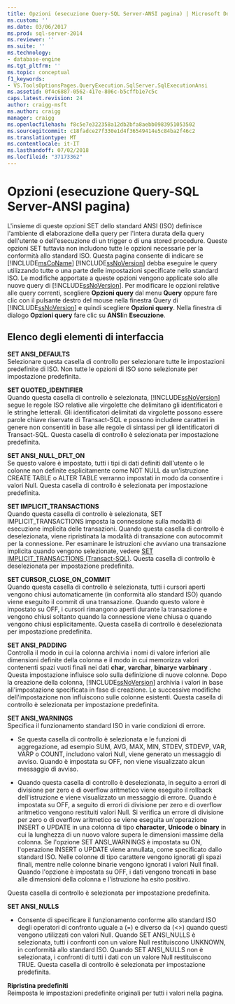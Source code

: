 ```yaml
---
title: Opzioni (esecuzione Query-SQL Server-ANSI pagina) | Microsoft Docs
ms.custom: ''
ms.date: 03/06/2017
ms.prod: sql-server-2014
ms.reviewer: ''
ms.suite: ''
ms.technology:
- database-engine
ms.tgt_pltfrm: ''
ms.topic: conceptual
f1_keywords:
- VS.ToolsOptionsPages.QueryExecution.SqlServer.SqlExecutionAnsi
ms.assetid: 0f4c6887-0562-417e-806c-b5cffb1e7c5c
caps.latest.revision: 24
author: craigg-msft
ms.author: craigg
manager: craigg
ms.openlocfilehash: f8c5e7e322358a12db2bfa8aebb0983951053502
ms.sourcegitcommit: c18fadce27f330e1d4f36549414e5c84ba2f46c2
ms.translationtype: MT
ms.contentlocale: it-IT
ms.lasthandoff: 07/02/2018
ms.locfileid: "37173362"
---
```

# <a name="options-query-execution-sql-server-ansi-page"></a>Opzioni (esecuzione Query-SQL Server-ANSI pagina)
  L'insieme di queste opzioni SET dello standard ANSI (ISO) definisce l'ambiente di elaborazione della query per l'intera durata della query dell'utente o dell'esecuzione di un trigger o di una stored procedure. Queste opzioni SET tuttavia non includono tutte le opzioni necessarie per la conformità allo standard ISO. Questa pagina consente di indicare se [!INCLUDE[msCoName](../includes/msconame-md.md)] [!INCLUDE[ssNoVersion](../includes/ssnoversion-md.md)] debba eseguire le query utilizzando tutte o una parte delle impostazioni specificate nello standard ISO. Le modifiche apportate a queste opzioni vengono applicate solo alle nuove query di [!INCLUDE[ssNoVersion](../includes/ssnoversion-md.md)]. Per modificare le opzioni relative alle query correnti, scegliere **Opzioni query** dal menu **Query** oppure fare clic con il pulsante destro del mouse nella finestra Query di [!INCLUDE[ssNoVersion](../includes/ssnoversion-md.md)] e quindi scegliere **Opzioni query**. Nella finestra di dialogo **Opzioni query** fare clic su **ANSI**in **Esecuzione**.  
  
## <a name="uielement-list"></a>Elenco degli elementi di interfaccia  
 **SET ANSI_DEFAULTS**  
 Selezionare questa casella di controllo per selezionare tutte le impostazioni predefinite di ISO. Non tutte le opzioni di ISO sono selezionate per impostazione predefinita.  
  
 **SET QUOTED_IDENTIFIER**  
 Quando questa casella di controllo è selezionata, [!INCLUDE[ssNoVersion](../includes/ssnoversion-md.md)] segue le regole ISO relative alle virgolette che delimitano gli identificatori e le stringhe letterali. Gli identificatori delimitati da virgolette possono essere parole chiave riservate di Transact-SQL e possono includere caratteri in genere non consentiti in base alle regole di sintassi per gli identificatori di Transact-SQL. Questa casella di controllo è selezionata per impostazione predefinita.  
  
 **SET ANSI_NULL_DFLT_ON**  
 Se questo valore è impostato, tutti i tipi di dati definiti dall'utente o le colonne non definite esplicitamente come NOT NULL da un'istruzione CREATE TABLE o ALTER TABLE verranno impostati in modo da consentire i valori Null. Questa casella di controllo è selezionata per impostazione predefinita.  
  
 **SET IMPLICIT_TRANSACTIONS**  
 Quando questa casella di controllo è selezionata, SET IMPLICIT_TRANSACTIONS imposta la connessione sulla modalità di esecuzione implicita delle transazioni. Quando questa casella di controllo è deselezionata, viene ripristinata la modalità di transazione con autocommit per la connessione. Per esaminare le istruzioni che avviano una transazione implicita quando vengono selezionate, vedere [SET IMPLICIT_TRANSACTIONS &#40;Transact-SQL&#41;](/sql/t-sql/statements/set-implicit-transactions-transact-sql). Questa casella di controllo è deselezionata per impostazione predefinita.  
  
 **SET CURSOR_CLOSE_ON_COMMIT**  
 Quando questa casella di controllo è selezionata, tutti i cursori aperti vengono chiusi automaticamente (in conformità allo standard ISO) quando viene eseguito il commit di una transazione. Quando questo valore è impostato su OFF, i cursori rimangono aperti durante la transazione e vengono chiusi soltanto quando la connessione viene chiusa o quando vengono chiusi esplicitamente. Questa casella di controllo è deselezionata per impostazione predefinita.  
  
 **SET ANSI_PADDING**  
 Controlla il modo in cui la colonna archivia i nomi di valore inferiori alle dimensioni definite della colonna e il modo in cui memorizza valori contenenti spazi vuoti finali nei dati **char**, **varchar**, **binary**e **varbinary** . Questa impostazione influisce solo sulla definizione di nuove colonne. Dopo la creazione della colonna, [!INCLUDE[ssNoVersion](../includes/ssnoversion-md.md)] archivia i valori in base all'impostazione specificata in fase di creazione. Le successive modifiche dell'impostazione non influiscono sulle colonne esistenti. Questa casella di controllo è selezionata per impostazione predefinita.  
  
 **SET ANSI_WARNINGS**  
 Specifica il funzionamento standard ISO in varie condizioni di errore.  
  
-   Se questa casella di controllo è selezionata e le funzioni di aggregazione, ad esempio SUM, AVG, MAX, MIN, STDEV, STDEVP, VAR, VARP o COUNT, includono valori Null, viene generato un messaggio di avviso. Quando è impostata su OFF, non viene visualizzato alcun messaggio di avviso.  
  
-   Quando questa casella di controllo è deselezionata, in seguito a errori di divisione per zero e di overflow aritmetico viene eseguito il rollback dell'istruzione e viene visualizzato un messaggio di errore. Quando è impostata su OFF, a seguito di errori di divisione per zero e di overflow aritmetico vengono restituiti valori Null. Si verifica un errore di divisione per zero o di overflow aritmetico se viene eseguita un'operazione INSERT o UPDATE in una colonna di tipo **character**, **Unicode** o **binary** in cui la lunghezza di un nuovo valore supera le dimensioni massime della colonna. Se l'opzione SET ANSI_WARNINGS è impostata su ON, l'operazione INSERT o UPDATE viene annullata, come specificato dallo standard ISO. Nelle colonne di tipo carattere vengono ignorati gli spazi finali, mentre nelle colonne binarie vengono ignorati i valori Null finali. Quando l'opzione è impostata su OFF, i dati vengono troncati in base alle dimensioni della colonna e l'istruzione ha esito positivo.  
  
 Questa casella di controllo è selezionata per impostazione predefinita.  
  
 **SET ANSI_NULLS**  
 -   Consente di specificare il funzionamento conforme allo standard ISO degli operatori di confronto uguale a (=) e diverso da (<>) quando questi vengono utilizzati con valori Null. Quando SET ANSI_NULLS è selezionata, tutti i confronti con un valore Null restituiscono UNKNOWN, in conformità allo standard ISO. Quando SET ANSI_NULLS non è selezionata, i confronti di tutti i dati con un valore Null restituiscono TRUE. Questa casella di controllo è selezionata per impostazione predefinita.  
  
 **Ripristina predefiniti**  
 Reimposta le impostazioni predefinite originali per tutti i valori nella pagina.  
  
  
